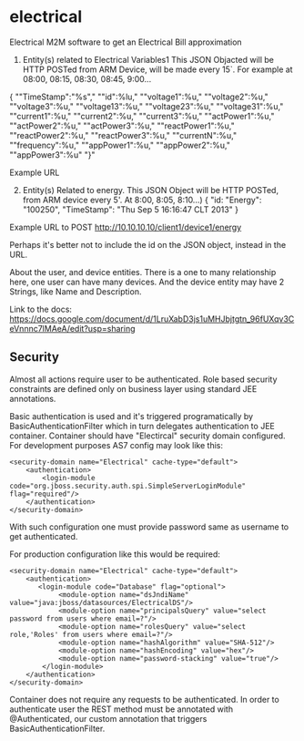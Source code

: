 electrical
==========

Electrical M2M software to get an Electrical Bill approximation


1. Entity(s) related to Electrical Variables1
This JSON Objacted will be HTTP POSTed from ARM Device, will be made every 15`. 
For example at 08:00, 08:15, 08:30, 08:45, 9:00... 


{
 "\"TimeStamp\":\"%s\","
			"\"id\":%lu,"
			"\"voltage1\":%u,"
			"\"voltage2\":%u,"
			"\"voltage3\":%u,"
			"\"voltage13\":%u,"
			"\"voltage23\":%u,"
			"\"voltage31\":%u,"
			"\"current1\":%u,"
			"\"current2\":%u,"
			"\"current3\":%u,"
			"\"actPower1\":%u,"
			"\"actPower2\":%u,"
			"\"actPower3\":%u,"
			"\"reactPower1\":%u,"
			"\"reactPower2\":%u,"
			"\"reactPower3\":%u,"
			"\"currentN\":%u,"
			"\"frequency\":%u,"
			"\"appPower1\":%u,"
			"\"appPower2\":%u,"
			"\"appPower3\":%u"
			"}"
			
Example URL 
			
2. Entity(s) Related to energy.
This JSON Object will be HTTP POSTed, from ARM device every 5'. At 8:00, 8:05, 8:10...)
{
    "id: 
    "Energy": "100250",
    "TimeStamp": "Thu Sep  5 16:16:47 CLT 2013"
}

Example URL to POST http://10.10.10.10/client1/device1/energy


Perhaps it's better not to include the id on the JSON object, instead in the URL.

About the user, and device entities. There is a one to many relationship here, one user can have many devices.
And the device entity  may have 2 Strings, like Name and Description.




Link to the docs:
https://docs.google.com/document/d/1LruXabD3js1uMHJbjtgtn_96fUXqv3CeVnnnc7lMAeA/edit?usp=sharing

Security
---

Almost all actions require user to be authenticated.
Role based security constraints are defined only on business layer using standard JEE annotations.

Basic authentication is used and it's triggered programatically by BasicAuthenticationFilter which in turn delegates authentication to JEE container.
Container should have "Electircal" security domain configured.
For development purposes AS7 config may look like this:

    <security-domain name="Electrical" cache-type="default">
        <authentication>
            <login-module code="org.jboss.security.auth.spi.SimpleServerLoginModule" flag="required"/>
        </authentication>
    </security-domain>

With such configuration one must provide password same as username to get authenticated.

For production configuration like this would be required:

    <security-domain name="Electrical" cache-type="default">
        <authentication>
           <login-module code="Database" flag="optional">
                <module-option name="dsJndiName" value="java:jboss/datasources/ElectricalDS"/>
                <module-option name="principalsQuery" value="select password from users where email=?"/>
                <module-option name="rolesQuery" value="select role,'Roles' from users where email=?"/>
                <module-option name="hashAlgorithm" value="SHA-512"/>
                <module-option name="hashEncoding" value="hex"/>
                <module-option name="password-stacking" value="true"/>
            </login-module>
        </authentication>
    </security-domain>

Container does not require any requests to be authenticated. In order to authenticate user the REST method must be annotated with @Authenticated,
our custom annotation that triggers BasicAuthenticationFilter.
